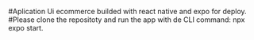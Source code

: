 #Aplication Ui ecommerce builded with react native and expo for deploy.
#Please clone the repositoty and run the app with de CLI command: npx expo start.